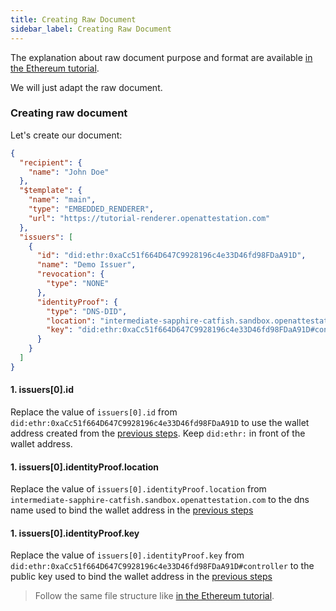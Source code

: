 ```yaml
---
title: Creating Raw Document
sidebar_label: Creating Raw Document
---
```


The explanation about raw document purpose and format are available [in the Ethereum tutorial](/docs/verifiable-document/raw-document).

We will just adapt the raw document.

### Creating raw document

Let's create our document:

```json
{
  "recipient": {
    "name": "John Doe"
  },
  "$template": {
    "name": "main",
    "type": "EMBEDDED_RENDERER",
    "url": "https://tutorial-renderer.openattestation.com"
  },
  "issuers": [
    {
      "id": "did:ethr:0xaCc51f664D647C9928196c4e33D46fd98FDaA91D",
      "name": "Demo Issuer",
      "revocation": {
        "type": "NONE"
      },
      "identityProof": {
        "type": "DNS-DID",
        "location": "intermediate-sapphire-catfish.sandbox.openattestation.com",
        "key": "did:ethr:0xaCc51f664D647C9928196c4e33D46fd98FDaA91D#controller"
      }
    }
  ]
}
```

#### 1. issuers[0].id

Replace the value of `issuers[0].id` from `did:ethr:0xaCc51f664D647C9928196c4e33D46fd98FDaA91D` to use the wallet address created from the [previous steps](/docs/integrator-section/verifiable-document/did/create). Keep `did:ethr:` in front of the wallet address.

#### 1. issuers[0].identityProof.location

Replace the value of `issuers[0].identityProof.location` from `intermediate-sapphire-catfish.sandbox.openattestation.com` to the dns name used to bind the wallet address in the [previous steps](/docs/verifiable-document/did/dns)

#### 1. issuers[0].identityProof.key

Replace the value of `issuers[0].identityProof.key` from `did:ethr:0xaCc51f664D647C9928196c4e33D46fd98FDaA91D#controller` to the public key used to bind the wallet address in the [previous steps](/docs/verifiable-document/did/dns)

> Follow the same file structure like [in the Ethereum tutorial](/docs/verifiable-document/raw-document#saving-the-raw-document).
